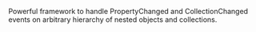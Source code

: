Powerful framework to handle PropertyChanged and CollectionChanged events on arbitrary hierarchy of nested objects and collections.